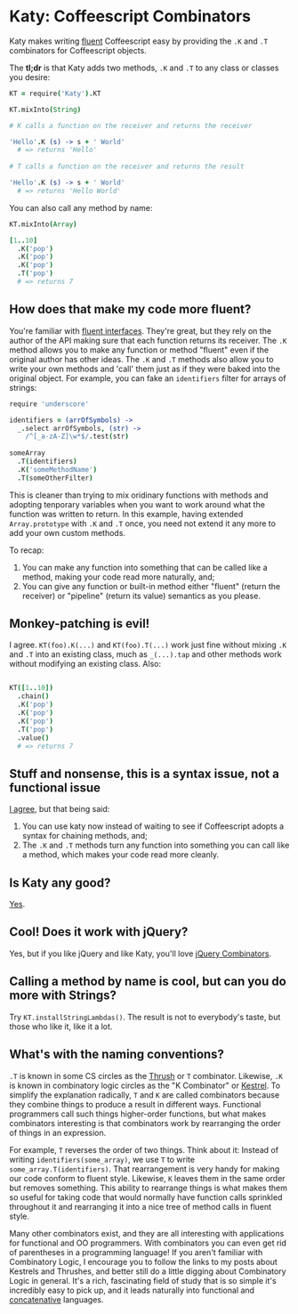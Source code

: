 Katy: Coffeescript Combinators
===

Katy makes writing [fluent][fluent] Coffeescript easy by providing the `.K` and `.T` combinators for Coffeescript objects.

The **tl;dr** is that Katy adds two methods, `.K` and `.T` to any class or classes you desire:

```coffeescript
KT = require('Katy').KT

KT.mixInto(String)

# K calls a function on the receiver and returns the receiver

'Hello'.K (s) -> s + ' World'
  # => returns 'Hello'
  
# T calls a function on the receiver and returns the result

'Hello'.K (s) -> s + ' World'
  # => returns 'Hello World'
```

You can also call any method by name:

```coffeescript
KT.mixInto(Array)

[1..10]
  .K('pop')
  .K('pop')
  .K('pop')
  .T('pop')
  # => returns 7
```

## How does that make my code more fluent?

You're familiar with [fluent interfaces][fluent]. They're great, but they rely on the author of the API making sure that each function returns its receiver. The `.K` method allows you to make any function or method "fluent" even if the original author has other ideas. The `.K` and `.T` methods also allow you to write your own methods and 'call' them just as if they were baked into the original object. For example, you can fake an `identifiers` filter for arrays of strings:

[fluent]: http://en.wikipedia.org/wiki/Fluent_interface

```coffeescript
require 'underscore'

identifiers = (arrOfSymbols) ->
  _.select arrOfSymbols, (str) ->
    /^[_a-zA-Z]\w*$/.test(str)
  
someArray
  .T(identifiers)
  .K('someMethodName')
  .T(someOtherFilter)
```

This is cleaner than trying to mix oridinary functions with methods and adopting tenporary variables when you want to work around what the function was written to return. In this example, having extended `Array.prototype` with `.K` and `.T` once, you need not extend it any more to add your own custom methods.

To recap:

1. You can make any function into something that can be called like a method, making your code read more naturally, and;
2. You can give any function or built-in method either "fluent" (return the receiver) or "pipeline" (return its value) semantics as you please.

## Monkey-patching is evil!

I agree. `KT(foo).K(...)` and `KT(foo).T(...)` work just fine without mixing `.K` and `.T` into an existing class, much as `_(...).tap` and other methods work without modifying an existing class. Also:

```coffeescript

KT([1..10])
  .chain()
  .K('pop')
  .K('pop')
  .K('pop')
  .T('pop')
  .value()
  # => returns 7
```

## Stuff and nonsense, this is a syntax issue, not a functional issue

[I agree][sans-titre], but that being said:

1. You can use katy now instead of waiting to see if Coffeescript adopts a syntax for chaining methods, and;
2. The `.K` and `.T` methods turn any function into something you can call like a method, which makes your code read more cleanly.

[sans-titre]: https://github.com/raganwald/homoiconic/blob/master/2011/11/sans-titre.md "Sans Titre"
  
## Is Katy any good?

[Yes][y].

[y]: http://news.ycombinator.com/item?id=3067434

[um]: https://github.com/raganwald/Underscore-Matchers-for-Jasmine

## Cool! Does it work with jQuery?

Yes, but if you like jQuery and like Katy, you'll love [jQuery Combinators][jc].

[jc]: https://github.com/raganwald/JQuery-Combinators

## Calling a method by name is cool, but can you do more with Strings?

Try `KT.installStringLambdas()`. The result is not to everybody's taste, but those who like it, like it a lot.

## What's with the naming conventions?

`.T` is known in some CS circles as the [Thrush][t] or `T` combinator. Likewise, `.K` is known in combinatory logic circles as the "K Combinator" or [Kestrel][k]. To simplify the explanation radically, `T` and `K` are called combinators because they combine things to produce a result in different ways. Functional programmers call such things higher-order functions, but what makes combinators interesting is that combinators work by rearranging the order of things in an expression.

For example, `T` reverses the order of two things. Think about it: Instead of writing `identifiers(some_array)`, we use `T` to write `some_array.T(identifiers)`. That rearrangement is very handy for making our code conform to fluent style. Likewise, `K` leaves them in the same order but removes something. This ability to rearrange things is what makes them so useful for taking code that would normally have function calls sprinkled throughout it and rearranging it into a nice tree of method calls in fluent style.

Many other combinators exist, and they are all interesting with applications for functional and OO programmers. With combinators you can even get rid of parentheses in a programming language! If you aren't familiar with Combinatory Logic, I encourage you to follow the links to my posts about Kestrels and Thrushes, and better still do a little digging about Combinatory Logic in general. It's a rich, fascinating field of study that is so simple it's incredibly easy to pick up, and it leads naturally into functional and [concatenative][joy] languages.

[k]: http://github.com/raganwald/homoiconic/blob/master/2008-10-29/kestrel.markdown#readme
[t]: http://github.com/raganwald/homoiconic/blob/master/2008-10-30/thrush.markdown#readme
[joy]: http://github.com/raganwald/homoiconic/blob/master/2008-11-16/joy.md#readme